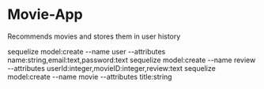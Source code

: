 # Movie-App
Recommends movies and stores them in user history


sequelize model:create --name user --attributes name:string,email:text,password:text
sequelize model:create --name review --attributes userId:integer,movieID:integer,review:text
sequelize model:create --name movie --attributes title:string 